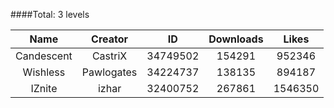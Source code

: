 ####Total: 3 levels

| Name | Creator | ID | Downloads | Likes |
|:---:|:---:|:---:|:---:|:---:|
| Candescent | CastriX | 34749502 | 154291 | 952346
| Wishless | Pawlogates | 34224737 | 138135 | 894187
| IZnite | izhar | 32400752 | 267861 | 1546350
